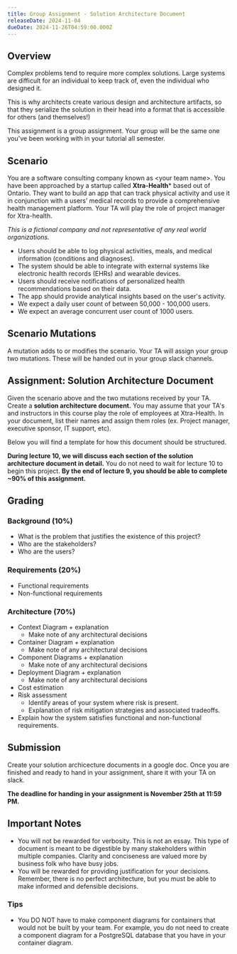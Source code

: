 ```yaml
---
title: Group Assignment - Solution Architecture Document
releaseDate: 2024-11-04
dueDate: 2024-11-26T04:59:00.000Z
---
```


## **Overview**

Complex problems tend to require more complex solutions. Large systems are difficult for an individual to keep track of, even the individual who designed it.

This is why architects create various design and architecture artifacts, so that they serialize the solution in their head into a format that is accessible for others (and themselves\!)

This assignment is a group assignment. Your group will be the same one you've been working with in your tutorial all semester.

## **Scenario**

You are a software consulting company known as \<your team name\>. You have been approached by a startup called **Xtra-Health**\* based out of Ontario. They want to build an app that can track physical activity and use it in conjunction with a users’ medical records to provide a comprehensive health management platform. Your TA will play the role of project manager for Xtra-health.

*This is a fictional company and not representative of any real world organizations.*

- Users should be able to log physical activities, meals, and medical information (conditions and diagnoses).
- The system should be able to integrate with external systems like electronic health records (EHRs) and wearable devices.  
- Users should receive notifications of personalized health recommendations based on their data.  
- The app should provide analytical insights based on the user's activity.
- We expect a daily user count of between 50,000 - 100,000 users.
- We expect an average concurrent user count of 1000 users.

## **Scenario Mutations**

A mutation adds to or modifies the scenario. Your TA will assign your group two mutations. These will be handed out in your group slack channels.

## **Assignment: Solution Architecture Document**

Given the scenario above and the two mutations received by your TA. Create a **solution architecture document.** You may assume that your TA's and instructors in this course play the role of employees at Xtra-Health. In your document, list their names and assign them roles (ex. Project manager, executive sponsor, IT support, etc).

Below you will find a template for how this document should be structured.


**During lecture 10, we will discuss each section of the solution architecture document in detail.**
You do not need to wait for lecture 10 to begin this project. **By the end of lecture 9, you should be able to complete ~90% of this assignment.**


## **Grading**

### **Background (10%)**  
* What is the problem that justifies the existence of this project?  
* Who are the stakeholders?  
* Who are the users?
### **Requirements (20%)**  
* Functional requirements  
* Non-functional requirements  
### **Architecture (70%)**  
- Context Diagram + explanation
  - Make note of any architectural decisions
- Container Diagram + explanation
  - Make note of any architectural decisions
- Component Diagrams + explanation
  - Make note of any architectural decisions
- Deployment Diagram + explanation
  - Make note of any architectural decisions
- Cost estimation 
- Risk assessment
  - Identify areas of your system where risk is present.  
  - Explanation of risk mitigation strategies and associated tradeoffs.  
- Explain how the system satisfies functional and non-functional requirements.

## Submission

Create your solution archicecture documents in a google doc. Once you are finished and ready to hand in your assignment, share it with your TA on slack.

**The deadline for handing in your assignment is November 25th at 11:59 PM.**

## Important Notes

- You will not be rewarded for verbosity. This is not an essay. This type of document is meant to be digestible by many stakeholders within multiple companies. Clarity and conciseness are valued more by business folk who have busy jobs.
- You will be rewarded for providing justification for your decisions. Remember, there is no perfect architecture, but you must be able to make informed and defensible decisions.

### Tips
- You DO NOT have to make component diagrams for containers that would not be built by your team. For example, you do not need to create a component diagram for a PostgreSQL database that you have in your container diagram.

